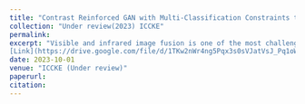 ```yaml
---
title: "Contrast Reinforced GAN with Multi-Classification Constraints to Visible-Infrared Image Fusion"
collection: "Under review(2023) ICCKE"
permalink: 
excerpt: "Visible and infrared image fusion is one of the most challenging problems in image fusion. This technique combines the information from visible and infrared images into one single image. This paper proposes an update to a successful technique, GANMcC, to achieve more significant results. GANMcC gives equal attention to contrast and gradient information in visible and infrared images, respectively. The proposed method aims to reinforce the contrast information to the architecture.
[Link](https://drive.google.com/file/d/1TKw2nWr4ng5Pqx3s0sVJatVsJ_Pq1oWg/view?usp=sharing)"
date: 2023-10-01
venue: "ICCKE (Under review)"
paperurl: 
citation: 
---
```


